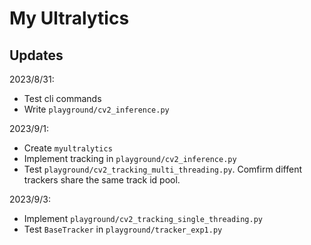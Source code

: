 # My Ultralytics

## Updates

2023/8/31:

- Test cli commands
- Write `playground/cv2_inference.py`

2023/9/1:

- Create `myultralytics`
- Implement tracking in `playground/cv2_inference.py`
- Test `playground/cv2_tracking_multi_threading.py`. Comfirm diffent trackers share the same track id pool.

2023/9/3:

- Implement `playground/cv2_tracking_single_threading.py`
- Test `BaseTracker` in `playground/tracker_exp1.py`
